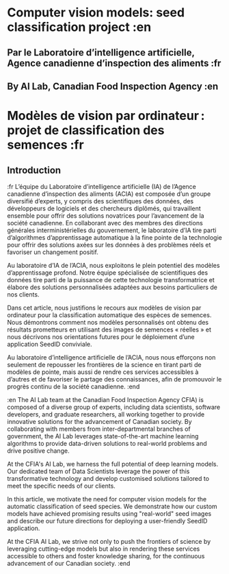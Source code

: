 # Computer vision models: seed classification project :en

## Par le Laboratoire d’intelligence artificielle, Agence canadienne d’inspection des aliments :fr

## By AI Lab, Canadian Food Inspection Agency :en

# Modèles de vision par ordinateur : projet de classification des semences :fr 

## Introduction

:fr
L’équipe du Laboratoire d’intelligence artificielle (IA) de l’Agence canadienne d’inspection des aliments (ACIA) est composée d’un groupe diversifié d’experts, y compris des scientifiques des données, des développeurs de logiciels et des chercheurs diplômés, qui travaillent ensemble pour offrir des solutions novatrices pour l’avancement de la société canadienne. En collaborant avec des membres des directions générales interministérielles du gouvernement, le laboratoire d’IA tire parti d’algorithmes d’apprentissage automatique à la fine pointe de la technologie pour offrir des solutions axées sur les données à des problèmes réels et favoriser un changement positif.

Au laboratoire d’IA de l’ACIA, nous exploitons le plein potentiel des modèles d’apprentissage profond. Notre équipe spécialisée de scientifiques des données tire parti de la puissance de cette technologie transformatrice et élabore des solutions personnalisées adaptées aux besoins particuliers de nos clients.

Dans cet article, nous justifions le recours aux modèles de vision par ordinateur pour la classification automatique des espèces de semences. Nous démontrons comment nos modèles personnalisés ont obtenu des résultats prometteurs en utilisant des images de semences « réelles » et nous décrivons nos orientations futures pour le déploiement d’une application SeedID conviviale.

Au laboratoire d’intelligence artificielle de l’ACIA, nous nous efforçons non seulement de repousser les frontières de la science en tirant parti de modèles de pointe, mais aussi de rendre ces services accessibles à d’autres et de favoriser le partage des connaissances, afin de promouvoir le progrès continu de la société canadienne.
:end

:en 
The AI Lab team at the Canadian Food Inspection Agency CFIA) is composed of a diverse group of experts, including data scientists, software developers, and graduate researchers, all working together to provide innovative solutions for the advancement of Canadian society. By collaborating with members from inter-departmental branches of government, the AI Lab leverages state-of-the-art machine learning algorithms to provide data-driven solutions to real-world problems and drive positive change.

At the CFIA's AI Lab, we harness the full potential of deep learning models. Our dedicated team of Data Scientists leverage the power of this transformative technology and develop customised solutions tailored to meet the specific needs of our clients.

In this article, we motivate the need for computer vision models for the automatic classification of seed species. We demonstrate how our custom models have achieved promising results using "real-world" seed images and describe our future directions for deploying a user-friendly SeedID application.

At the CFIA AI Lab, we strive not only to push the frontiers of science by leveraging cutting-edge models but also in rendering these services accessible to others and foster knowledge sharing, for the continuous advancement of our Canadian society.
:end
